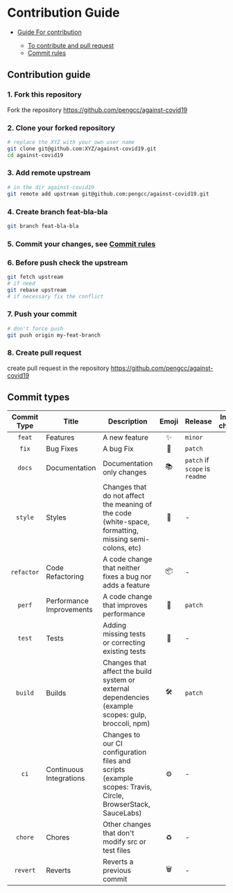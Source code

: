 # Contribution Guide

<!-- TOC -->

- [Guide For contribution](#Guide-For-contribution)
  
  - [To contribute and pull request](#Contribution-guide)
  - [Commit rules](#Commit-types)


<!-- /TOC -->

## Contribution guide

### 1. Fork this repository

Fork the repository https://github.com/pengcc/against-covid19

### 2. Clone your forked repository
```bash
# replace the XYZ with your own user name
git clone git@github.com:XYZ/against-covid19.git
cd against-covid19
```

### 3. Add remote upstream

```bash
# in the dir against-covid19
git remote add upstream git@github.com:pengcc/against-covid19.git
```

### 4. Create branch feat-bla-bla
```bash
git branch feat-bla-bla
```

### 5. Commit your changes, see [Commit rules](#Commit-types)

### 6. Before push check the upstream
```bash
git fetch upstream 
# if need
git rebase upstream 
# if necessary fix the conflict 
```

### 7. Push your commit 
```bash
# don't force push
git push origin my-feat-branch 
```

### 8. Create pull request 
create pull request in the repository https://github.com/pengcc/against-covid19


<!-- /TOC -->
## Commit types

| Commit Type | Title                    | Description                                                                                                 | Emoji | Release                        | Include in changelog |
|:-----------:|--------------------------|-------------------------------------------------------------------------------------------------------------|:-----:|--------------------------------|:--------------------:|
|   `feat`    | Features                 | A new feature                                                                                               |   ✨   | `minor`                        |        `true`        |
|    `fix`    | Bug Fixes                | A bug Fix                                                                                                   |  🐛   | `patch`                        |        `true`        |
|   `docs`    | Documentation            | Documentation only changes                                                                                  |  📚   | `patch` if `scope` is `readme` |        `true`        |
|   `style`   | Styles                   | Changes that do not affect the meaning of the code (white-space, formatting, missing semi-colons, etc)      |  💎   | -                              |        `true`        |
| `refactor`  | Code Refactoring         | A code change that neither fixes a bug nor adds a feature                                                   |  📦   | -                              |        `true`        |
|   `perf`    | Performance Improvements | A code change that improves performance                                                                     |  🚀   | `patch`                        |        `true`        |
|   `test`    | Tests                    | Adding missing tests or correcting existing tests                                                           |  🚨   | -                              |        `true`        |
|   `build`   | Builds                   | Changes that affect the build system or external dependencies (example scopes: gulp, broccoli, npm)         |  🛠   | `patch`                        |        `true`        |
|    `ci`     | Continuous Integrations  | Changes to our CI configuration files and scripts (example scopes: Travis, Circle, BrowserStack, SauceLabs) |  ⚙️   | -                              |        `true`        |
|   `chore`   | Chores                   | Other changes that don't modify src or test files                                                           |  ♻️   | -                              |        `true`        |
|  `revert`   | Reverts                  | Reverts a previous commit                                                                                   |  🗑   | -                              |        `true`        |
